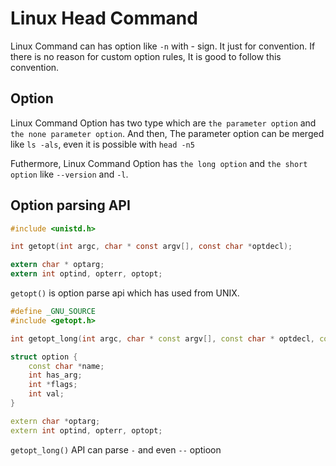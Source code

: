 # Linux Head Command

Linux Command can has option like `-n` with - sign. It just for convention.
If there is no reason for custom option rules, It is good to follow this convention.

## Option

Linux Command Option has two type which are `the parameter option` and `the none parameter option`.
And then, The parameter option can be merged like `ls -als`, even it is possible with `head -n5`

Futhermore, Linux Command Option has `the long option` and `the short option` like `--version` and `-l`.

## Option parsing API

```C
#include <unistd.h>

int getopt(int argc, char * const argv[], const char *optdecl);

extern char * optarg;
extern int optind, opterr, optopt;
```

`getopt()` is option parse api which has used from UNIX.

```C++
#define _GNU_SOURCE
#include <getopt.h>

int getopt_long(int argc, char * const argv[], const char * optdecl, const struct option *longoptdecl, iint *longindex);

struct option {
    const char *name;
    int has_arg;
    int *flags;
    int val;
}

extern char *optarg;
extern int optind, opterr, optopt;
```

`getopt_long()` API can parse `-` and even `--` optioon

